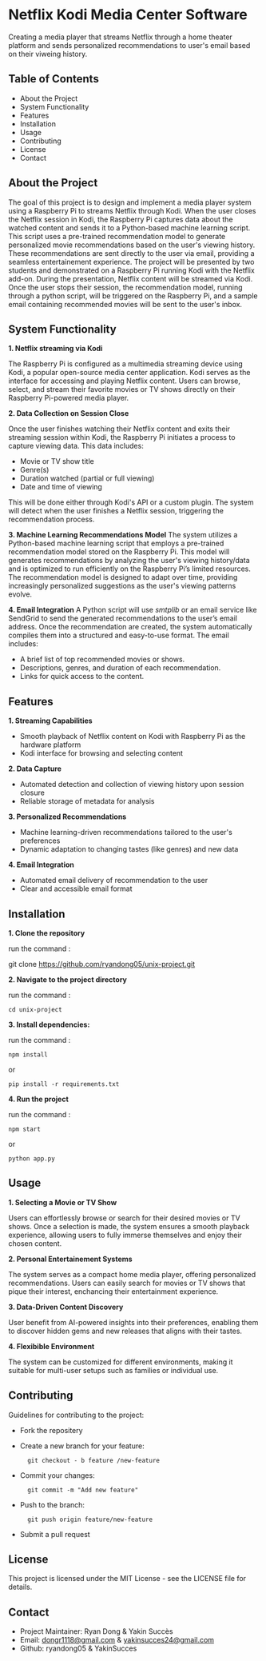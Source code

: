 # Netflix Kodi Media Center Software
Creating a media player that streams Netflix through a home theater platform and sends personalized recommendations to user's email based on their viweing history.

## Table of Contents
- About the Project
- System Functionality
- Features
- Installation
- Usage
- Contributing
- License
- Contact

## About the Project
The goal of this project is to design and implement a media player system using a Raspberry Pi to
streams Netflix through Kodi. When the user closes the Netflix session in Kodi, the
Raspberry Pi captures data about the watched content and sends it to a
Python-based machine learning script. This script uses a pre-trained
recommendation model to generate personalized movie recommendations based on
the user's viewing history. These recommendations are sent directly to the user via email, providing a seamless entertainement experience. The project will be presented by two students and demonstrated on a Raspberry Pi running Kodi with the Netflix add-on. During the presentation, Netflix content will be streamed via Kodi. Once the user stops their session, the recommendation model, running through a python script, will be triggered on the Raspberry Pi, and a sample email containing recommended movies will be sent to the user's inbox. 

## System Functionality 

**1. Netflix streaming via Kodi** 

The Raspberry Pi is configured as a multimedia streaming device using Kodi, a popular open-source media center application. Kodi serves as the interface for accessing and playing Netflix content. Users can browse, select, and stream their favorite movies or TV shows directly on their Raspberry Pi-powered media player.

**2. Data Collection on Session Close**

Once the user finishes watching their Netflix content and exits their streaming session within Kodi, the Raspberry Pi initiates a process to capture viewing data. This data includes:

* Movie or TV show title
* Genre(s)
* Duration watched (partial or full viewing)
* Date and time of viewing

This will be done either through Kodi's API or a custom plugin. The system will detect when the user finishes a Netflix session, triggering the recommendation process.

**3. Machine Learning Recommendations Model**
The system utilizes a Python-based machine learning script that employs a pre-trained recommendation model stored on the
Raspberry Pi. This model will generates recommendations by analyzing the user's viewing history/data and
is optimized to run efficiently on the Raspberry Pi’s limited resources. The recommendation model is designed to adapt over time, providing increasingly personalized suggestions as the user's viewing patterns evolve.

**4. Email Integration**
A Python script will use *smtplib* or an email service like
SendGrid to send the generated recommendations to the user’s email address. Once the recommendation are created, the system automatically compiles them into a structured and easy-to-use format. The email includes:

* A brief list of top recommended movies or shows.
* Descriptions, genres, and duration  of each recommendation.
* Links for quick access to the content.

## Features
**1. Streaming Capabilities**
* Smooth playback of Netflix content on Kodi with Raspberry Pi as the hardware platform
* Kodi interface for browsing and selecting content

**2. Data Capture**
* Automated detection and collection of viewing history upon session closure
* Reliable storage of metadata for analysis

**3. Personalized Recommendations**
* Machine learning-driven recommendations tailored to the user's preferences
* Dynamic adaptation to changing tastes (like genres) and new data

**4. Email Integration**
* Automated email delivery of recommendation to the user
* Clear and accessible email format

## Installation

**1. Clone the repository**

run the command :

git clone https://github.com/ryandong05/unix-project.git

**2. Navigate to the project directory**

run the command :

    cd unix-project

**3. Install dependencies:**

run the command :

    npm install

or

    pip install -r requirements.txt

**4. Run the project**

run the command :

    npm start

or

    python app.py

## Usage

**1. Selecting a Movie or TV Show**  

 Users can effortlessly browse or search for their desired movies or TV shows. Once a selection is made, the system ensures a smooth playback experience, allowing users to fully immerse themselves and enjoy their chosen content.

**2. Personal Entertainement Systems**

The system serves as a compact home media player, offering personalized recommendations. Users can easily search for movies or TV shows that pique their interest, enchancing their entertainment experience.

**3. Data-Driven Content Discovery**

User benefit from AI-powered insights into their preferences, enabling them to discover hidden gems and new releases that aligns with their tastes.

**4. Flexibible Environment**

The system can be customized for different environments, making it suitable for multi-user setups such as families or individual use.

## Contributing
Guidelines for contributing to the project:

* Fork the repositery
* Create a new branch for your feature:

        git checkout - b feature /new-feature

* Commit your changes:

        git commit -m "Add new feature"

* Push to the branch:

        git push origin feature/new-feature

* Submit a pull request

## License 
This project is licensed under the MIT License - see the LICENSE file for details.

## Contact

* Project Maintainer: Ryan Dong & Yakin Succès
* Email: dongr1118@gmail.com & yakinsucces24@gmail.com
* Github: ryandong05 & YakinSucces



